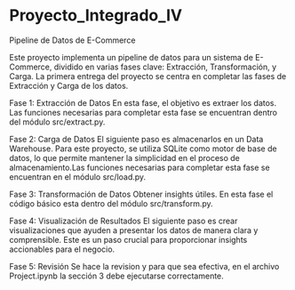 # Proyecto_Integrado_IV

Pipeline de Datos de E-Commerce

Este proyecto implementa un pipeline de datos para un sistema de E-Commerce, dividido en varias fases clave: Extracción, Transformación, y Carga. La primera entrega del proyecto se centra en completar las fases de Extracción y Carga de los datos.

Fase 1: Extracción de Datos
En esta fase, el objetivo es extraer los datos. Las funciones necesarias para completar esta fase se encuentran dentro del módulo src/extract.py.

Fase 2: Carga de Datos
El siguiente paso es almacenarlos en un Data Warehouse. Para este proyecto, se utiliza SQLite como motor de base de datos, lo que permite mantener la simplicidad en el proceso de almacenamiento.Las funciones necesarias para completar esta fase se encuentran en el módulo src/load.py.

Fase 3: Transformación de Datos
Obtener insights útiles. En esta fase el código básico esta dentro del módulo src/transform.py.

Fase 4: Visualización de Resultados
El siguiente paso es crear visualizaciones que ayuden a presentar los datos de manera clara y comprensible. Este es un paso crucial para proporcionar insights accionables para el negocio.

Fase 5: Revisión
Se hace la revision y para que sea efectiva, en el archivo Project.ipynb la sección 3 debe ejecutarse correctamente.
